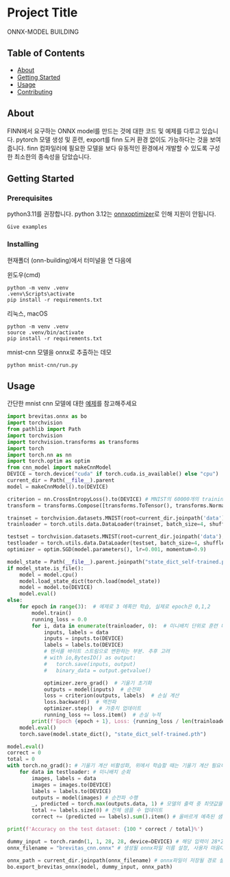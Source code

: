 # Project Title
ONNX-MODEL BUILDING
## Table of Contents

- [About](#about)
- [Getting Started](#getting_started)
- [Usage](#usage)
- [Contributing](../CONTRIBUTING.md)

## About <a name = "about"></a>

FINN에서 요구하는 ONNX model를 만드는 것에 대한 코드 및 예제를 다루고 있습니다.
pytorch 모델 생성 및 훈련, export를 finn 도커 환경 없이도 가능하다는 것을 보여줍니다. finn 컴파일러에 필요한 모델을 보다 유동적인 환경에서 개발할 수 있도록 구성한 최소한의 종속성을 담았습니다.

## Getting Started <a name = "getting_started"></a>

### Prerequisites

python3.11를 권장합니다. python 3.12는 [onnxoptimizer](https://github.com/onnx/optimizer/issues/147)로 인해 지원이 안됩니다.

```
Give examples
```

### Installing

현재폴더 (onn-building)에서 터미널을 연 다음에

윈도우(cmd)
```
python -m venv .venv
.venv\Scripts\activate
pip install -r requirements.txt
```
리눅스, macOS
```shell
python -m venv .venv
source .venv/bin/activate
pip install -r requirements.txt
```



mnist-cnn 모델을 onnx로 추출하는 데모

```shell
python mnist-cnn/run.py
```

## Usage <a name = "usage"></a>
간단한 mnist cnn 모델에 대한 [예제](mnist-cnn/run.py)를 참고해주세요
```python
import brevitas.onnx as bo
import torchvision
from pathlib import Path
import torchvision
import torchvision.transforms as transforms
import torch
import torch.nn as nn
import torch.optim as optim
from cnn_model import makeCnnModel
DEVICE = torch.device("cuda" if torch.cuda.is_available() else "cpu")
current_dir = Path(__file__).parent
model = makeCnnModel().to(DEVICE)

criterion = nn.CrossEntropyLoss().to(DEVICE) # MNIST의 60000개의 training data로 cnn을 학습시키고, 10000개의 test set을 넣어 정확도 계산.
transform = transforms.Compose([transforms.ToTensor(), transforms.Normalize((0.5,), (0.5,))])

trainset = torchvision.datasets.MNIST(root=current_dir.joinpath('data'), train=True, download=True, transform=transform)
trainloader = torch.utils.data.DataLoader(trainset, batch_size=4, shuffle=True)

testset = torchvision.datasets.MNIST(root=current_dir.joinpath('data'), train=False, download=True, transform=transform)
testloader = torch.utils.data.DataLoader(testset, batch_size=4, shuffle=False)
optimizer = optim.SGD(model.parameters(), lr=0.001, momentum=0.9)

model_state = Path(__file__).parent.joinpath("state_dict_self-trained.pth")
if model_state.is_file():
    model = model.cpu()
    model.load_state_dict(torch.load(model_state))
    model = model.to(DEVICE)
    model.eval()
else:
    for epoch in range(3):  # 예제로 3 에폭만 학습, 실제로 epoch은 0,1,2
        model.train()
        running_loss = 0.0
        for i, data in enumerate(trainloader, 0):  # 미니배치 단위로 훈련 데이터셋 반복, 미니배치의 개수(i)=데이터셋 크기(60000)/배치 크기(4)
            inputs, labels = data
            inputs = inputs.to(DEVICE)
            labels = labels.to(DEVICE)
            # 텐서를 바이트 스트림으로 변환하는 부분. 추후 고려
            # with io,BytesIO() as output:
            #   torch.save(inputs, output)
            #   binary_data = output.getvalue()

            optimizer.zero_grad()  # 기울기 초기화
            outputs = model(inputs)  # 순전파
            loss = criterion(outputs, labels)  # 손실 계산
            loss.backward()  # 역전파
            optimizer.step()  # 가중치 업데이트
            running_loss += loss.item()  # 손실 누적
        print(f'Epoch {epoch + 1}, Loss: {running_loss / len(trainloader)}')
    model.eval()
    torch.save(model.state_dict(), "state_dict_self-trained.pth")

model.eval()
correct = 0
total = 0
with torch.no_grad(): # 기울기 계산 비활성화, 위에서 학습할 때는 기울기 계산 필요하지만, 테스트할 때는 필요없음
    for data in testloader: # 미니배치 순회
        images, labels = data
        images = images.to(DEVICE)
        labels = labels.to(DEVICE)
        outputs = model(images) # 순전파 수행
        _, predicted = torch.max(outputs.data, 1) # 모델의 출력 중 최댓값을 갖는 클래스의 인덱스를 예측값으로 선택
        total += labels.size(0) # 전체 샘플 수 업데이트
        correct += (predicted == labels).sum().item() # 올바르게 예측된 샘플 수 업데이트

print(f'Accuracy on the test dataset: {100 * correct / total}%')

dummy_input = torch.randn(1, 1, 28, 28, device=DEVICE) # 해당 입력이 28*28 tensor로 설정되어있음 (MNIST 형식 따라감)
onnx_filename = "brevitas_cnn.onnx" # 생성될 onnx파일 이름 설정, 사용자 마음대로 변경가능

onnx_path = current_dir.joinpath(onnx_filename) # onnx파일이 저장될 경로 설정, 수정 필요
bo.export_brevitas_onnx(model, dummy_input, onnx_path)
```